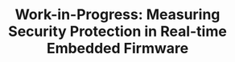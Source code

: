 ---
title: "Work-in-Progress: Measuring Security Protection in Real-time Embedded Firmware"
collection: publications
venue: 'IEEE Real-Time Systems Symposium (RTSS)'
citation: 'Yuhao Wu, Yujie Wang, Shixuan Zhai, Zihan Li, Ao Li, *Jinwen Wang*, and Ning Zhang. "Work-in-Progress: Measuring Security Protection in Real-time Embedded Firmware.", Real-Time Systems Symposium (RTSS), IEEE, 2022.'
---